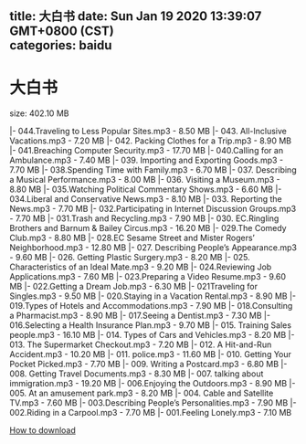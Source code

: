 
title: 大白书
date: Sun Jan 19 2020 13:39:07 GMT+0800 (CST)    
categories: baidu
---

# 大白书
size: 402.10 MB
 
 
|- 044.Traveling to Less Popular Sites.mp3 - 8.50 MB
|- 043. All-Inclusive Vacations.mp3 - 7.20 MB
|- 042. Packing Clothes for a Trip.mp3 - 8.90 MB
|- 041.Breaching Computer Security.mp3 - 17.70 MB
|- 040.Calling for an Ambulance.mp3 - 7.40 MB
|- 039. Importing and Exporting Goods.mp3 - 7.70 MB
|- 038.Spending Time with Family.mp3 - 6.70 MB
|- 037. Describing a Musical Performance.mp3 - 8.00 MB
|- 036. Visiting a Museum.mp3 - 8.80 MB
|- 035.Watching Political Commentary Shows.mp3 - 6.60 MB
|- 034.Liberal and Conservative News.mp3 - 8.10 MB
|- 033. Reporting the News.mp3 - 7.70 MB
|- 032.Participating in Internet Discussion Groups.mp3 - 7.70 MB
|- 031.Trash and Recycling.mp3 - 7.90 MB
|- 030. EC.Ringling Brothers and Barnum & Bailey Circus.mp3 - 16.20 MB
|- 029.The Comedy Club.mp3 - 8.80 MB
|- 028.EC Sesame Street and Mister Rogers’ Neighborhood.mp3 - 12.80 MB
|- 027. Describing People’s Appearance.mp3 - 9.60 MB
|- 026. Getting Plastic Surgery.mp3 - 8.20 MB
|- 025. Characteristics of an Ideal Mate.mp3 - 9.20 MB
|- 024.Reviewing Job Applications.mp3 - 7.60 MB
|- 023.Preparing a Video Resume.mp3 - 9.60 MB
|- 022.Getting a Dream Job.mp3 - 6.30 MB
|- 021Traveling for Singles.mp3 - 9.50 MB
|- 020.Staying in a Vacation Rental.mp3 - 8.90 MB
|- 019.Types of Hotels and Accommodations.mp3 - 7.90 MB
|- 018.Consulting a Pharmacist.mp3 - 8.90 MB
|- 017.Seeing a Dentist.mp3 - 7.30 MB
|- 016.Selecting a Health Insurance Plan.mp3 - 9.70 MB
|- 015. Training Sales people.mp3 - 16.10 MB
|- 014. Types of Cars and Vehicles.mp3 - 8.20 MB
|- 013. The Supermarket Checkout.mp3 - 7.20 MB
|- 012. A Hit-and-Run Accident.mp3 - 10.20 MB
|- 011. police.mp3 - 11.60 MB
|- 010. Getting Your Pocket Picked.mp3 - 7.70 MB
|- 009. Writing a Postcard.mp3 - 6.80 MB
|- 008. Getting Travel Documents.mp3 - 8.30 MB
|- 007. talking about immigration.mp3 - 19.20 MB
|- 006.Enjoying the Outdoors.mp3 - 8.90 MB
|- 005. At an amusement park.mp3 - 8.20 MB
|- 004. Cable and Satellite TV.mp3 - 7.60 MB
|- 003.Describing People’s Personalities.mp3 - 7.90 MB
|- 002.Riding in a Carpool.mp3 - 7.70 MB
|- 001.Feeling Lonely.mp3 - 7.10 MB

[How to download](https://bpcam.bemobtrk.com/go/2ceec3aa-1ca2-46d6-b9ff-aaa5c184517c?jno=2427)